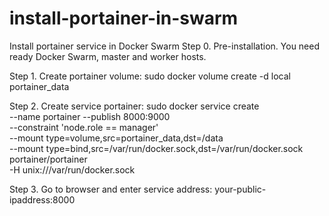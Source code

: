 # install-portainer-in-swarm
Install portainer service in Docker Swarm
Step 0. 
Pre-installation. You need ready Docker Swarm, master and worker hosts.

Step 1. 
Create portainer volume:
sudo docker volume create -d local portainer_data

Step 2. 
Create service portainer:
sudo docker service create \
--name portainer --publish 8000:9000 \
--constraint 'node.role == manager' \
--mount type=volume,src=portainer_data,dst=/data \
--mount type=bind,src=/var/run/docker.sock,dst=/var/run/docker.sock \
portainer/portainer \
-H unix:///var/run/docker.sock

Step 3. 
Go to browser and enter service address: your-public-ipaddress:8000
